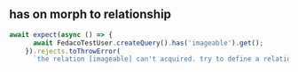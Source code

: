 ## has on morph to relationship

```typescript
await expect(async () => {
      await FedacoTestUser.createQuery().has('imageable').get();
    }).rejects.toThrowError(
      `the relation [imageable] can't acquired. try to define a relation like\n@HasManyColumn()\npublic readonly imageable;\n`);
```